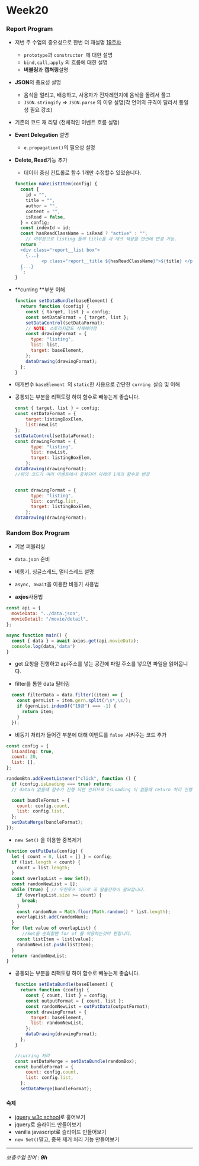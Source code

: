 # Week20



### Report Program

+ 저번 주 수업의 중요성으로 한번 더 재설명 [19주차](https://github.com/Phantom05/work_project/tree/master/project/week19)

  + `prototype`과 `constructor `에 대한 설명
  + `bind,call,apply` 의 흐름에 대한 설명
  + **버블링**과 **캡쳐링**설명

+ **JSON**의 중요성 설명

  + 음식을 얼리고, 배송하고, 사용자가 전자레인지에 음식을 돌려서 풀고
  + `JSON.stringify` => `JSON.parse` 의 이유 설명(각 언어의 규격이 달라서 통일성 필요 강조)

+ 기존의 코드 재 리딩 (전체적인 이벤트 흐름 설명)

+ **Event Delegation** 설명

  + `e.propagation()`의 필요성 설명

+ **Delete, Read**기능 추가

  + 데이터 중심 컨트롤로 함수 1개만 수정할수 있었습니다.

  ```js
  function makeListItem(config) {
    const {
      id = "",
      title = "",
      author = "",
      content = "",
      isRead = false,
    } = config;
    const indexId = id;
    const hasReadClassName = isRead ? "active" : "";
      // 이부분으로 listing 들의 title을 과 체크 색상을 한번에 변경 가능.
    return `
    <div class="report__list box">
      {...}
            <p class="report__title ${hasReadClassName}">${title} </p>
  	{...}
    `;
  }
  ```

  

+ **curring **부분 이해

  ```js
  function setDataBundle(baseElement) {
    return function (config) {
      const { target, list } = config;
      const setDataFormat = { target, list };
      setDataControl(setDataFormat);
      // NOTE: 스토리지값도 삭제해야함
      const drawingFormat = {
        type: "listing",
        list: list,
        target: baseElement,
      };
      dataDrawing(drawingFormat);
    };
  }
  
  ```

+ 매개변수 `baseElement `의 `static`한 사용으로 간단한 `curring `실습 및 이해

+ 공통되는 부분을 리팩토링 하여 함수로 빼놓는게 좋습니다.

  ```js
  const { target, list } = config;
  const setDataFormat = { 
      target:listingBoxElem, 
      list:newList
  };
  setDataControl(setDataFormat);
  const drawingFormat = {
        type: "listing",
        list: newList,
        target: listingBoxElem,
      };
  dataDrawing(drawingFormat);
  //위의 코드가 여러 이벤트에서 중복되어 아래의 1개의 함수로 변경
  
  
  const drawingFormat = {
        type: "listing",
        list: config.list,
        target: listingBoxElem,
      };
  dataDrawing(drawingFormat);
  ```



### Random Box Program

+ 기본 퍼블리싱

+ `data.json` 준비

+ 비동기,  싱글스레드, 멀티스레드 설명

+ `async, await`을 이용한 비동기 사용법

+  **axjos**사용법

  ```js
  const api = {
    movieData: "../data.json",
    movieDetail: "/movie/detail",
  };
  
  async function main() {
    const { data } = await axios.get(api.movieData);
    console.log(data,'data')
  }
  
  ```

  - get 요청을 진행하고 api주소를 넣는 공간에 파일 주소를 넣으면 파일을 읽어옵니다.

+ filter를 통한 data 필터링

```js
  const filterData = data.filter((item) => {
    const gernList = item.gern.split(/\s*,\s/);
    if (gernList.indexOf("19금") === -1) {
      return item;
    }
  });
```

+ 비동기 처리가 들어간 부분에 대해 이벤트를 `false `시켜주는 코드 추가

```js
const config = {
  isLoading: true,
  count: 20,
  list: [],
};

randomBtn.addEventListener("click", function () {
  if (config.isLoading === true) return; 
  // data가 없을떄 함수가 진행 되면 안되므로 isLoading 이 없을때 return 처리 진행

  const bundleFormat = {
    count: config.count,
    list: config.list,
  };
  setDataMerge(bundleFormat);
});

```



+ `new Set()` 을 이용한 중복제거

```js
function outPutData(config) {
  let { count = 0, list = [] } = config;
  if (list.length < count) {
    count = list.length;
  }
  const overlapList = new Set();
  const randomNewList = [];
  while (true) { // 무한루프 이므로 꼭 탈출전략이 필요합니다.
    if (overlapList.size >= count) {
      break;
    }
    const randomNum = Math.floor(Math.random() * list.length);
    overlapList.add(randomNum);
  }
  for (let value of overlapList) {
      //Set을 순회할땐 for of 를 이용하는것이 편합니다.
    const listItem = list[value];
    randomNewList.push(listItem);
  }
  return randomNewList;
}
```



+ 공통되는 부분을 리팩토링 하여 함수로 빼놓는게 좋습니다.

  ```js
  function setDataBundle(baseElement) {
    return function (config) {
      const { count, list } = config;
      const outputFormat = { count, list };
      const randomNewList = outPutData(outputFormat);
      const drawingFormat = {
        target: baseElement,
        list: randomNewList,
      };
      dataDrawing(drawingFormat);
    };
  }
  
  //curring 처리
  const setDataMerge = setDataBundle(randomBox);
  const bundleFormat = {
      count: config.count,
      list: config.list,
    };
    setDataMerge(bundleFormat);
  ```

  





#### 숙제

+ [jquery w3c school](https://www.w3schools.com/jquery/)로 훑어보기  
+ jquery로 슬라이드 만들어보기
+ vanilla javascript로 슬라이드 만들어보기
+ `new Set()`말고, 중복 제거 처리 기능 만들어보기

<hr>

*보충수업 잔여  : **9h***

